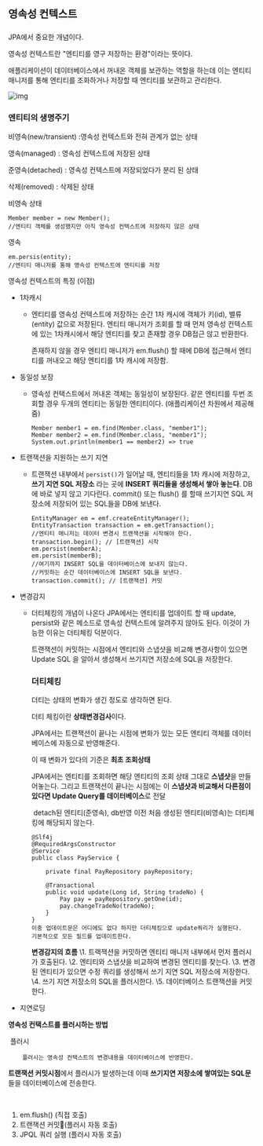 ## 영속성 컨텍스트

### 

JPA에서 중요한 개념이다.

영속성 컨텍스트란 "엔티티를 영구 저장하는 환경"이라는 뜻이다. 

애플리케이션이 데이터베이스에서 꺼내온 객체를 보관하는 역할을 하는데 이는 엔티티 매니저를 통해 엔티티를 조화하거나 저장할 때 엔티티를 보관하고 관리한다.

![img](https://media.vlpt.us/images/neptunes032/post/ecd3b113-862f-4158-a208-e1eeec92d61d/image.png)

### 엔티티의 생명주기

비영속(new/transient) :영속성 컨텍스트와 전혀 관계가 없는 상태

영속(managed) : 영속성 컨텍스트에 저장된 상태

준영속(detached) : 영속성 컨텍스트에 저장되었다가 분리 된 상태 

삭제(removed) : 삭제된 상태 



비영속 상태

```
Member member = new Member(); 
//엔티티 객체를 생성했지만 아직 영속성 컨텍스트에 저장하지 않은 상태
```

영속

```
em.persis(entity);
//엔티티 매니저를 통해 영속성 컨텍스트에 엔티티를 저장
```





영속성 컨텍스트의 특징 (이점)

- 1차캐시

  - 엔티티를 영속성 컨텍스트에 저장하는 순간 1차 캐시에 객체가 키(id), 밸류(entity) 값으로 저장된다. 엔티티 매니저가 조회를 할 때 먼저 영속성 컨텍스트에 있는 1차캐시에서 해당 엔티티를 찾고 존재할 경우 DB접근 않고 반환한다.

    존재하지 않을 경우 엔티티 매니저가 em.flush() 할 때에 DB에 접근해서 엔티티를 꺼내오고 해당 엔티티를 1차 캐시에 저장함.

- 동일성 보장

  - 영속성 컨택스트에서 꺼내온 객체는 동일성이 보장된다.
    같은 엔티티를 두번 조회할 경우 두개의 엔티티는 동일한 엔티티이다. (애플리케이션 차원에서 제공해줌)

    ```
    Member member1 = em.find(Member.class, "member1");
    Member member2 = em.find(Member.class, "member1");
    System.out.println(member1 == member2) => true
    ```

- 트랜잭션을 지원하는 쓰기 지연

  - 트랜잭션 내부에서 `persist()`가 일어날 때, 엔티티들을 1차 캐시에 저장하고, **쓰기 지연 SQL 저장소** 라는 곳에 **INSERT 쿼리들을 생성해서 쌓아 놓는다**. DB에 바로 넣지 않고 기다린다.
    commit() 또는 flush() 를 할때 쓰기지연 SQL 저장소에 저장되어 있는 SQL들을 DB에 보낸다.

    ```
    EntityManager em = emf.createEntityManager(); 
    EntityTransaction transaction = em.getTransaction(); 
    //엔티티 매니저는 데이터 변경시 트랜잭션을 시작해야 한다. 
    transaction.begin(); // [트랜잭션] 시작 
    em.persist(memberA);
    em.persist(memberB); 
    //여기까지 INSERT SQL을 데이터베이스에 보내지 않는다. 
    //커밋하는 순간 데이터베이스에 INSERT SQL을 보낸다. 
    transaction.commit(); // [트랜잭션] 커밋
    ```

    

- 변경감지

  - 더티체킹의 개념이 나온다 JPA에서는 엔티티를 업데이트 할 때 update, persist와 같은 메소드로 영속성 컨텍스트에 알려주지 않아도 된다. 이것이 가능한 이유는 더티체킹 덕분이다. 

    트랜잭션이 커밋하는 시점에서 엔티티와 스냅샷을 비교해 변경사항이 있으면 Update SQL 을 알아서 생성해서 쓰기지연 저장소에 SQL을 저장한다.

    

    ### **더티체킹**

    더티는 상태의 변화가 생긴 정도로 생각하면 된다.

    더티 체킹이란 **상태변경검사**이다.

    JPA에서는 트랜잭션이 끝나는 시점에 변화가 있는 모든 엔티티 객체를 데이터베이스에 자동으로 반영해준다.

    

    이 때 변화가 있다의 기준은 **최초 조회상태**

    JPA에서는 엔티티를 조회하면 해당 엔티티의 조회 상태 그대로 **스냅샷**을 만들어놓는다.
    그리고 트랜잭션이 끝나는 시점에는 이 **스냅샷과 비교해서 다른점이 있다면 Update Query를 데이터베이스**로 전달

    ​	detach된 엔티티(준영속), db반영 이전 처음 생성된 엔티티(비영속)는 더티체킹에 해당되지 않는다.

    ```
    @Slf4j
    @RequiredArgsConstructor
    @Service
    public class PayService {
    
        private final PayRepository payRepository;
    
        @Transactional
        public void update(Long id, String tradeNo) {
            Pay pay = payRepository.getOne(id);
            pay.changeTradeNo(tradeNo);
        }
    }
    이중 업데이트문은 어디에도 없다 하지만 더티체킹으로 update쿼리가 실행된다.
    기본적으로 모든 필드를 업데이트한다.
    ```

    

    

    **변경감지의 흐름**
    \1. 트랙잭션을 커밋하면 엔티티 매니저 내부에서 먼저 플러시가 호출된다.
    \2. 엔티티와 스냅샷을 비교하여 변경된 엔티티를 찾는다.
    \3. 변경된 엔티티가 있으면 수정 쿼리를 생성해서 쓰기 지연 SQL 저장소에 저장한다.
    \4. 쓰기 지연 저장소의 SQL을 플러시한다.
    \5. 데이터베이스 트랜잭션을 커밋한다.

- 지연로딩



**영속성 컨택스트를 플러시하는 방법**

​	플러시

		플러시는 영속성 컨택스트의 변경내용을 데이터베이스에 반영한다.

**트랜잭션 커밋시점**에서 플러시가 발생하는데 이때 **쓰기지연 저장소에 쌓여있는 SQL문**들을 데이터베이스에 전송한다.

​	

1. em.flush() (직접 호출)
2. 트랜잭션 커밋(플러시 자동 호출)
3. JPQL 쿼리 실행 (플러시 자동 호출)





